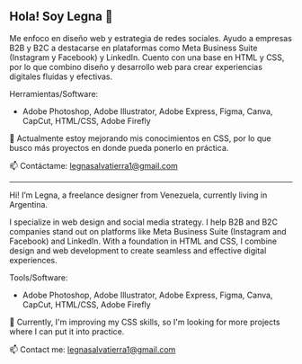 ## Hola! Soy Legna 👋

Me enfoco en diseño web y estrategia de redes sociales. Ayudo a empresas B2B y B2C a destacarse en plataformas como Meta Business Suite (Instagram y Facebook) y LinkedIn. Cuento con una base en HTML y CSS, por lo que combino diseño y desarrollo web para crear experiencias digitales fluidas y efectivas.

Herramientas/Software:
- Adobe Photoshop, Adobe Illustrator, Adobe Express, Figma, Canva, CapCut, HTML/CSS, Adobe Firefly

🌱 Actualmente estoy mejorando mis conocimientos en CSS, por lo que busco más proyectos en donde pueda ponerlo en práctica.

📫 Contáctame: legnasalvatierra1@gmail.com


------------------


Hi! I’m Legna, a freelance designer from Venezuela, currently living in Argentina.

I specialize in web design and social media strategy. I help B2B and B2C companies stand out on platforms like Meta Business Suite (Instagram and Facebook) and LinkedIn. With a foundation in HTML and CSS, I combine design and web development to create seamless and effective digital experiences.

Tools/Software:
- Adobe Photoshop, Adobe Illustrator, Adobe Express, Figma, Canva, CapCut, HTML/CSS, Adobe Firefly

🌱 Currently, I'm improving my CSS skills, so I'm looking for more projects where I can put it into practice.


📫 Contact me: legnasalvatierra1@gmail.com



